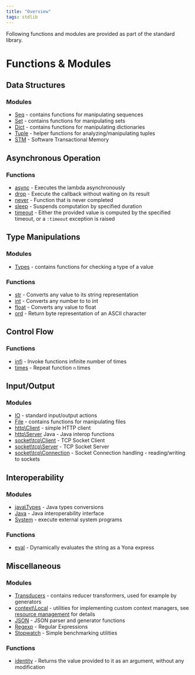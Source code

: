 ```yaml
---
title: "Overview"
tags: stdlib
---
```


Following functions and modules are provided as part of the standard library.

# Functions & Modules

## Data Structures
### Modules
* [Seq](seq.md) - contains functions for manipulating sequences
* [Set](set.md) - contains functions for manipulating sets
* [Dict](dict.md) - contains functions for manipulating dictionaries
* [Tuple](tuple.md) - helper functions for analyzing/manipulating tuples
* [STM](stm.md) - Software Transactional Memory


## Asynchronous Operation
### Functions
* [async](functions/async.md) - Executes the lambda asynchronously
* [drop](functions/drop.md) - Execute the callback without waiting on its result
* [never](functions/never.md) - Function that is never completed
* [sleep](functions/sleep.md) - Suspends computation by specified duration
* [timeout](functions/timeout.md) - Either the provided value is computed by the specified timeout, or a `:timeout` exception is raised


## Type Manipulations
### Modules
* [Types](types.md) - contains functions for checking a type of a value

### Functions
* [str](functions/str.md) - Converts any value to its string representation
* [int](functions/int.md) - Converts any number to to int
* [float](functions/float.md) - Converts any value to float
* [ord](functions/ord.md) - Return byte representation of an ASCII character

## Control Flow
### Functions
* [infi](functions/infi.md) - Invoke functions infinite number of times
* [times](functions/times.md) - Repeat function `n` times


## Input/Output
### Modules
* [IO](io.md) - standard input/output actions
* [File](file.md) - contains functions for manipulating files
* [http\Client](http/client.md) - simple HTTP client
* [http\Server](http/server.md) Java - Java interop functions
* [socket\tcp\Client](socket/tcp/client.md) - TCP Socket Client
* [socket\tcp\Server](socket/tcp/server.md) - TCP Socket Server
* [socket\tcp\Connection](socket/tcp/connection.md) - Socket Connection handling - reading/writing to sockets


## Interoperability
### Modules
* [java\Types](java/types.md) - Java types conversions
* [Java](java.md) - Java interoperability interface
* [System](system.md) - execute external system programs

### Functions
* [eval](functions/eval.md) - Dynamically evaluates the string as a Yona express


## Miscellaneous
### Modules
* [Transducers](transducers.md) - contains reducer transformers, used for example by generators
* [context\Local](context/local.md) - utilities for implementing custom context managers, see [resource management](/features/resource-management.md) for details
* [JSON](json.md) - JSON parser and generator functions
* [Regexp](regexp.md) - Regular Expressions
* [Stopwatch](stopwatch.md) - Simple benchmarking utilities

### Functions
* [identity](functions/identity.md) - Returns the value provided to it as an argument, without any modification

